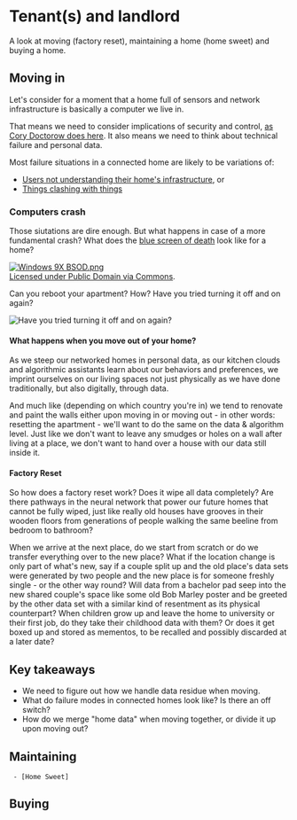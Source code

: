 # Tenant(s) and landlord

A look at moving (factory reset), maintaining a home (home sweet) and buying a home. 

## Moving in
Let's consider for a moment that a home full of sensors and network infrastructure is basically a computer we live in. 

That means we need to consider implications of security and control, [as Cory Doctorow does here](http://www.wired.co.uk/magazine/archive/2015/07/features/stop-spies). It also means we need to think about technical failure and personal data.

Most failure situations in a connected home are likely to be variations of: 

* [Users not understanding their home's infrastructure](http://www.thewavingcat.com/2015/08/03/understanding-the-connected-home-ground-rules/), or 
* [Things clashing with things](http://www.thewavingcat.com/2015/08/17/understanding-the-connected-home-managing-conflict/)


### Computers crash

Those siutations are dire enough. But what happens in case of a more fundamental crash? What does the [blue screen of death](https://en.wikipedia.org/wiki/Blue_Screen_of_Death) look like for a home?

<a href="https://commons.wikimedia.org/wiki/File:Windows_9X_BSOD.png#/media/File:Windows_9X_BSOD.png"><img src="https://upload.wikimedia.org/wikipedia/commons/3/3b/Windows_9X_BSOD.png" alt="Windows 9X BSOD.png"></a><br><a href="https://commons.wikimedia.org/wiki/File:Windows_9X_BSOD.png#/media/File:Windows_9X_BSOD.png">Licensed under Public Domain via Commons</a>.

Can you reboot your apartment? How? Have you tried turning it off and on again?

![Have you tried turning it off and on again?](https://media.giphy.com/media/F7yLXA5fJ5sLC/giphy.gif)

#### What happens when you move out of your home?

As we steep our networked homes in personal data, as our kitchen clouds and algorithmic assistants learn about our behaviors and preferences, we imprint ourselves on our living spaces not just physically as we have done traditionally, but also digitally, through data.

And much like (depending on which country you're in) we tend to renovate and paint the walls either upon moving in or moving out - in other words: resetting the apartment - we'll want to do the same on the data & algorithm level. Just like we don't want to leave any smudges or holes on a wall after living at a place, we don't want to hand over a house with our data still inside it.

#### Factory Reset

So how does a factory reset work? Does it wipe all data completely? Are there pathways in the neural network that power our future homes that cannot be fully wiped, just like really old houses have grooves in their wooden floors from generations of people walking the same beeline from bedroom to bathroom? 

When we arrive at the next place, do we start from scratch or do we transfer everything over to the new place? What if the location change is only part of what's new, say if a couple split up and the old place's data sets were generated by two people and the new place is for someone freshly single - or the other way round? Will data from a bachelor pad seep into the new shared couple's space like some old Bob Marley poster and be greeted by the other data set with a similar kind of resentment as its physical counterpart? When children grow up and leave the home to university or their first job, do they take their childhood data with them? Or does it get boxed up and stored as mementos, to be recalled and possibly discarded at a later date?

## Key takeaways

- We need to figure out how we handle data residue when moving.
- What do failure modes in connected homes look like? Is there an off switch?
- How do we merge "home data" when moving together, or divide it up upon moving out?

## Maintaining
     - [Home Sweet]
## Buying